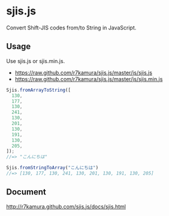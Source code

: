 # sjis.js
Convert Shift-JIS codes from/to String in JavaScript.

## Usage
Use sjis.js or sjis.min.js.

* https://raw.github.com/r7kamura/sjis.js/master/js/sjis.js
* https://raw.github.com/r7kamura/sjis.js/master/js/sjis.min.js

```js
Sjis.fromArrayToString([
  130,
  177,
  130,
  241,
  130,
  201,
  130,
  191,
  130,
  205,
]);
//=> "こんにちは"

Sjis.fromStringToArray("こんにちは")
//=> [130, 177, 130, 241, 130, 201, 130, 191, 130, 205]
```

## Document
http://r7kamura.github.com/sjis.js/docs/sjis.html
